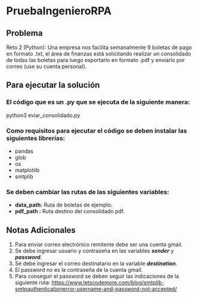 # PruebaIngenieroRPA

## Problema

Reto 2 (Python): Una empresa nos facilita semanalmente 9 boletas de pago en
formato .txt, el área de finanzas está solicitando realizar un consolidado de
todas las boletas para luego exportarlo en formato .pdf y enviarlo por correo
(use su cuenta personal).

## Para ejecutar la solución

### El código que es un .py que se ejecuta de la siguiente manera:
python3 eviar_consolidado.py

### Como requisitos para ejecutar el código se deben instalar las siguientes librerías:
* pandas
* glob
* os
* matplotlib
* smtplib

### Se deben cambiar las rutas de las siguientes variables:
* **data_path:** Ruta de boletas de ejemplo.
* **pdf_path :** Ruta destino del consolidado pdf.

## Notas Adicionales
1. Para enviar correo electrónico remitente debe ser una cuenta gmail.
2. Se debe ingresar usuario y contraseña en las variables ***sender*** y ***password***.
3. Se debe ingresar el correo destinatario en la variable ***destination***.
4. El password no es la contraseña de la cuenta gmail.
5. Para conseguir el password se deben seguir las indicaciones de la siguiente ruta: https://www.letscodemore.com/blog/smtplib-smtpauthenticationerror-username-and-password-not-accepted/








